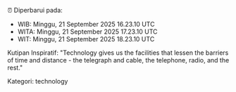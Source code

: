 ⏰ Diperbarui pada:
- WIB: Minggu, 21 September 2025 16.23.10 UTC
- WITA: Minggu, 21 September 2025 17.23.10 UTC
- WIT: Minggu, 21 September 2025 18.23.10 UTC

Kutipan Inspiratif:
"Technology gives us the facilities that lessen the barriers of time and distance - the telegraph and cable, the telephone, radio, and the rest."


Kategori: technology

